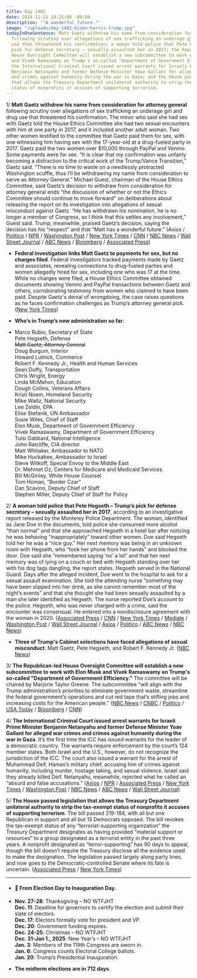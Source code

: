 ```yaml
---
title: Day 1402
date: 2024-11-21 14:25:00 -08:00
description: '"A wonderful future."'
image: "/uploads/day-1402-biden-harris-trump.jpg"
todayInOneSentence: Matt Gaetz withdrew his name from consideration for attorney general
  following scrutiny over allegations of sex trafficking an underage girl and drug
  use that threatened his confirmation; a woman told police that Pete Hegseth – Trump’s
  pick for defense secretary – sexually assaulted her in 2017; the Republican-led
  House Oversight Committee will establish a new subcommittee to work with Elon Musk
  and Vivek Ramaswamy on Trump's so-called "Department of Government Efficiency";
  the International Criminal Court issued arrest warrants for Israeli Prime Minister
  Benjamin Netanyahu and former Defense Minister Yoav Gallant for alleged war crimes
  and crimes against humanity during the war in Gaza; and the House passed legislation
  that allows the Treasury Department unilateral authority to strip the tax-exempt
  status of nonprofits it accuses of supporting terrorism.
---
```


1/ **Matt Gaetz withdrew his name from consideration for attorney general** following scrutiny over allegations of sex trafficking an underage girl and drug use that threatened his confirmation. The minor who said she had sex with Gaetz told the House Ethics Committee she had two sexual encounters with him at one party in 2017, and it included another adult woman. Two other women testified to the committee that Gaetz paid them for sex, with one witnessing him having sex with the 17-year-old at a drug-fueled party in 2017. Gaetz paid the two women over $10,000 through PayPal and Venmo. Some payments were for sex. “It is clear that my confirmation was unfairly becoming a distraction to the critical work of the Trump/Vance Transition,” Gaetz said. “There is no time to waste on a needlessly protracted Washington scuffle, thus I’ll be withdrawing my name from consideration to serve as Attorney General.” Michael Guest, chairman of the House Ethics Committee, said Gaetz’s decision to withdraw from consideration for attorney general ends “the discussion of whether or not the Ethics Committee should continue to move forward" on deliberations about releasing the report on its investigation into allegations of sexual misconduct against Gaetz. “He has withdrawn his nomination, he is no longer a member of Congress, so I think that this settles any involvement,” Guest said. Trump, meanwhile, praised Gaetz’s decision, saying the decision has his “respect” and that “Matt has a wonderful future.” (Axios / [Politico](https://www.politico.com/live-updates/2024/11/21/congress/gaetz-withdraws-00190894) / [NPR](https://www.npr.org/2024/11/21/g-s1-35211/gaetz-out-attorney-general-trump) / [Washington Post](https://www.washingtonpost.com/politics/2024/11/21/trump-administration-transition/) / [New York Times](https://www.nytimes.com/live/2024/11/21/us/trump-gaetz-news) / [CNN](https://www.cnn.com/2024/11/21/politics/matt-gaetz-second-sexual-encounter-minor/) / [NBC News](https://www.nbcnews.com/politics/justice-department/matt-gaetz-withdraws-name-attorney-general-consideration-rcna181206) / [Wall Street Journal](https://www.wsj.com/politics/matt-gaetz-attorney-general-drops-out-trump-cabinet-a496bd28) / [ABC News](https://abcnews.go.com/Politics/matt-gaetz-withdraws-donald-trumps-attorney-general/story?id=116099891) / [Bloomberg](https://www.bloomberg.com/news/articles/2024-11-21/matt-gaetz-withdraws-from-consideration-as-attorney-general-m3rlbvcg) / [Associated Press](https://apnews.com/live/matt-gaetz-trump-transition-updates))

* **Federal investigation links Matt Gaetz to payments for sex, but no charges filed**. Federal investigators tracked payments made by Gaetz and associates, revealing connections to drug-fueled parties and women allegedly hired for sex, including one who was 17 at the time. While no charges were filed, a House Ethics Committee obtained documents showing Venmo and PayPal transactions between Gaetz and others, corroborating testimony from women who claimed to have been paid. Despite Gaetz's denial of wrongdoing, the case raises questions as he faces confirmation challenges as Trump’s attorney general pick.([New York Times](https://www.nytimes.com/2024/11/20/us/politics/matt-gaetz-venmo-payments-sex.html))

* **Who’s in Trump’s new administration so far**:
* Marco Rubio, Secretary of State \
  Pete Hegseth, Defense \
  ~~Matt Gaetz, Attorney General~~ \
  Doug Burgum, Interior \
  Howard Lutnick, Commerce \
  Robert F. Kennedy Jr., Health and Human Services \
  Sean Duffy, Transportation \
  Chris Wright, Energy \
  Linda McMahon, Education \
  Dough Collins, Veterans Affairs \
  Kristi Noem, Homeland Security \
  Mike Waltz, National Security \
  Lee Zeldin, EPA \
  Elise Stefanik, UN Ambassador \
  Susie Wiles, Chief of Staff \
  Elon Musk, Department of Government Efficiency \
  Vivek Ramaswamy, Department of Government Efficiency \
  Tulsi Gabbard, National Intelligence \
  John Ratcliffe, CIA director \
  Matt Whitaker, Ambassador to NATO \
  Mike Huckabee, Ambassador to Israel \
  Steve Witkoff, Special Envoy to the Middle East \
  Dr. Mehmet Oz, Centers for Medicare and Medicaid Services \
  Bill McGinley, White House Counsel \
  Tom Homan, "Border Czar" \
  Dan Scavino, Deputy Chief of Staff \
  Stephen Miller, Deputy Chief of Staff for Policy

2/ **A woman told police that Pete Hegseth – Trump’s pick for defense secretary – sexually assaulted her in 2017**, according to an investigative report released by the Monterey Police Department. The woman, identified as Jane Doe in the documents, told police she consumed more alcohol “than normal” and that she approached Hegseth in a hotel bar after noticing he was behaving “inappropriately” toward other women. Doe said Hegseth told her he was a “nice guy.” Her next memory was being in an unknown room with Hegseth, who “took her phone from her hands” and blocked the door. Doe said she “remembered saying ‘no’ a lot” and that her next memory was of lying on a couch or bed with Hegseth standing over her with his dog tags dangling, the report states. Hegseth served in the National Guard. Days after the alleged incident, Doe went to the hospital to ask for a sexual assault examination. She told the attending nurse “something may have been slipped into her drink, as she cannot remember most of the night’s events” and that she thought she had been sexually assaulted by a man she later identified as Hegseth. The nurse reported Doe’s account to the police. Hegseth, who was never charged with a crime, said the encounter was consensual. He entered into a nondisclosure agreement with the woman in 2020. ([Associated Press](https://apnews.com/article/hegseth-assault-allegations-police-report-trump-e6ebec0a1a5c7fb51cb5e2198f5e12a5) / [CNN](https://www.cnn.com/2024/11/21/politics/pete-hegseth-police-report-defense-secretary-trump/index.html) / [New York Times](https://www.nytimes.com/2024/11/20/us/politics/police-report-sexual-assault-claim-hegseth.html) / [Mediate](https://www.mediaite.com/politics/new-full-police-report-details-pete-hegseth-sexual-assault-allegation/) / [Washington Post](https://www.washingtonpost.com/politics/2024/11/21/pete-hegseth-monterey-police-report/) / [Wall Street Journal](https://www.wsj.com/politics/police-report-reveals-graphic-details-of-allegations-against-pete-hegseth-46cb7bf3) / [Axios](https://www.axios.com/2024/11/21/hegseth-sexual-assault-police-report-released-trump) / [Politico](https://www.politico.com/news/2024/11/21/hegseth-trump-allegations-defense-secretary-00190958) / [ABC News](https://abcnews.go.com/US/allegations-sexual-assault-hegseth-trumps-defense-pick-detailed/story?id=116086066) / [NBC News](https://www.nbcnews.com/politics/politics-news/police-report-details-alleged-sexual-assault-trumps-defense-pick-pete-rcna181137))

* **Three of Trump's Cabinet selections have faced allegations of sexual misconduct**: Matt Gaetz, Pete Hegseth, and Robert F. Kennedy Jr. ([NBC News](https://www.nbcnews.com/politics/donald-trump/three-trumps-cabinet-selections-face-allegations-sexual-misconduct-rcna180872))

3/ **The Republican-led House Oversight Committee will establish a new subcommittee to work with Elon Musk and Vivek Ramaswamy on Trump's so-called "Department of Government Efficiency."** The committee will be chaired by Marjorie Taylor Greene. The subcommittee “will align with the Trump administration’s priorities to eliminate government waste, streamline the federal government’s operations and cut red tape that’s stifling jobs and increasing costs for the American people.” ([NBC News](https://www.nbcnews.com/politics/congress/house-oversight-committee-says-plans-form-subcommittee-trumps-departme-rcna181154) / [CNBC](https://www.cnbc.com/2024/11/21/marjorie-taylor-greene-elon-musk-ramaswamy-doge.html) / [Politico](https://www.politico.com/live-updates/2024/11/21/congress/new-house-doge-subcommittee-00190855) / [USA Today](https://www.usatoday.com/story/news/politics/elections/2024/11/21/marjorie-taylor-greene-doge-subcommittee/76478263007/) / [Bloomberg](https://www.bloomberg.com/news/articles/2024-11-21/musk-led-trump-efficiency-push-to-get-house-subcommittee-boost) / [CNN](https://www.cnn.com/2024/11/21/politics/marjorie-taylor-greene-doge-oversight/))

4/ **The International Criminal Court issued arrest warrants for Israeli Prime Minister Benjamin Netanyahu and former Defense Minister Yoav Gallant for alleged war crimes and crimes against humanity during the war in Gaza**. It’s the first time the ICC has issued warrants for the leader of a democratic country. The warrants require enforcement by the court’s 124 member states. Both Israel and the U.S., however, do not recognize the jurisdiction of the ICC. The court also issued a warrant for the arrest of Muhammad Deif, Hamas’s military chief, accusing him of crimes against humanity, including murder, hostage taking, and sexual violence. Israel said they already killed Deif. Netanyahu, meanwhile, rejected what he called an “absurd and false accusations." ([Axios](https://www.axios.com/2024/11/21/icc-arrest-warrants-netanyahu-israel-gaza-war-crimes) / [NPR](https://www.npr.org/2024/11/21/g-s1-35169/icc-israel-hamas-arrest-warrants-gaza) / [Associated Press](https://apnews.com/article/israel-hamas-hezbollah-latest-20-november-2024-621bf47de03e7992d6ba3855a200abbc) / [New York Times](https://www.nytimes.com/2024/11/21/world/middleeast/netanyahu-arrest-warrant.html) / [Washington Post](https://www.washingtonpost.com/world/2024/11/21/israel-war-news-hamas-gaza-palestine/) / [NBC News](https://www.nbcnews.com/news/world/icc-issues-arrest-warrant-netanyahu-israel-war-crimes-gaza-gallant-rcna181138) / [ABC News](https://abcnews.go.com/International/live-updates/israel-gaza-lebanon-live-updates-hezbollah-confirms-media/?id=115959605) / [Wall Street Journal](https://www.wsj.com/world/middle-east/icc-issues-war-crimes-arrest-warrant-for-netanyahu-gallant-over-gaza-war-0573b79a))

5/ **The House passed legislation that allows the Treasury Department unilateral authority to strip the tax-exempt status of nonprofits it accuses of supporting terrorism**. The bill passed 219-184, with all but one Republican in support and all but 15 Democrats opposed. The bill revokes the tax-exempt status of any “terrorist-supporting organization” the Treasury Department designates as having provided “material support or resources” to a group designated as a terrorist entity in the past three years. A nonprofit designated as “terror-supporting” has 90 days to appeal, though the bill doesn’t require the Treasury disclose all the evidence used to make the designation. The legislation passed largely along party lines, and now goes to the Democratic-controlled Senate where its fate is uncertain. ([Associated Press](https://apnews.com/article/nonprofit-bill-terrorism-treasury-trump-aclu-ac88da656ea0d5cf8deb2e7bd045c1a4) / [New York Times](https://www.nytimes.com/2024/11/21/us/politics/house-antiterror-financing-bill.html))

---

* #### 📅 From Election Day to Inauguration Day.

* **Nov. 27-28**: Thanksgiving – NO WTFJHT \
  **Dec. 11**: Deadline for governors to certify the election and submit their slate of electors. \
  **Dec. 17**: Electors formally vote for president and VP. \
  **Dec. 20**: Government funding expires. \
  **Dec. 24-25**: Christmas – NO WTFJHT \
  **Dec. 31-Jan 1., 2025**: New Year’s – NO WTFJHT \
  **Jan. 3**: Members of the 119th Congress are sworn in. \
  **Jan. 6**: Congress counts Electoral College ballots. \
  **Jan. 20**: Trump’s Presidential Inauguration.

* **The midterm elections are in 712 days**.

